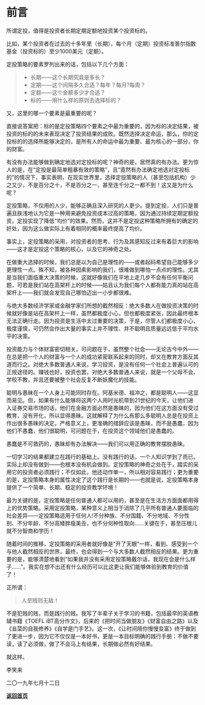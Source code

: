 # 前言

所谓定投，值得是投资者长期定期定额地投资某个投资标的。

比如，某个投资者在过去的十多年里（长期），每个月（定期）投资标准普尔指数基金（投资标的）至少1000美元（定额）。

定投策略的要素罗列出来的话，包括以下几个方面：

> - 长期——这个长期究竟是多长？
> - 定期——这个间隔多久合适？每年？每月?每周？
> - 定额——这个金额多少才合适？
> - 标的——用什么样的原则去选择标的？

又，这里的哪一个要素是最重要的呢？

直接说答案把：标的是定投策略四个要素之中最为重要的，因为标的决定结果，被投资的标的的未来表现决定了投资结果的成败。既然选择决定命运，那么，你的定投标的的选择所能够决定的，是所有人的命运中最为重要、最为核心的一部分，你的财富。

有没有办法能够做到确定地选对定投标的呢？神奇的是，居然真的有办法。更为惊人的是，在“定投是最简单粗暴有效的策略”，且“竟然有办法确定地选对定投标的”的情况下，事实表明，在现实世界里，选择定投策略的人（甚至包括机构）少之又少，不是百分之十，不是百分之一，甚至连千分之一都不到！这又是为什么呢？

定投策略，不仅用的人少，能够正确且深入研究的人更少。提到定投，人们只是普遍且肤浅地认为它是一种用来避免投资成本过高的策略，因为通过持续定期定额投资，定投实现了降低“均价”的效果。然而，这并不是定投这种策略所拥有的确定的好处，因为这么做实际上有着相同的概率最终提高了均价。

事实上，定投策略的采用，对投资者的思考、行为及其感知反过来有着巨大的影响——这才是定投这个策略的核心，以及它的神奇之处。

在做重大选择的时候，我们总是以为自己是理性的——或者起码希望自己能够多少更理性一点。殊不知，被各种因素影响的我们，很难做到哪怕一点点的理性。尤其是当我们面临重大决策的时候，这就好像我们在平地上走几步不会有任何平衡问题，可若是我们站在高架杆上的时候——姑且认为我们每个人都有能力真的站在高架杆上——我们就会发现自己哪怕迈出一小步都很难。

与绝大多数经济学家或金融学家们所想的截然相反：绝大多数人在做投资决策的时候就好像是站在高架杆上一样，虽然都极度小心，但也都极度紧张，因此最终根本无法正确行走。因为投资是生活中太过重要的决策，于是，尽管人们都极度小心，极度谨慎，可仍然会作出大量的事实上并不理性、并不聪明且质量远远低于平均水平的决策。

投资能力与个体财富密切相关。可问题在于，虽然整个社会——无论古今中外——在总是把一个人的财富与一个人的成功紧密联系起来的同时，却又在教育方面反其道而行之。对绝大多数普通人来说，学习投资，是没有任何一个社会上普遍认可的正规途径的。赚钱也好，投资也罢，对绝大多数普通人来说，就是一个父母不会、学校不教，并且还要被整个社会反复不断妖魔化的技能。

聪明与愚昧在一个人身上可能同时存在。阿基米德、祖冲之，都是聪明人——这显而易见。但，如果有什么能够将这两个人用时光机带到21世纪的今天，让他们进入证券交易市场的话，他们在金融方面必然是愚昧的，因为他们在这方面没有受过教育，没有开化，所以显得愚昧。这就解释了为什么有那么多聪明人总是在投资上作出很多愚昧的决定。严格意义上，更准确的措辞应该是愚昧，而不是愚蠢，因为他们不愚蠢，他们很聪明，可问题在于，在投资这个领域他们是愚蠢的。

愚蠢是不可救药的，愚昧却有办法解决——我们可以用正确的教育摆脱愚昧。

一切学习的结果都建立在践行的基础上。没有践行的话，一个人知识学到了而已，实际上却没有做到——也根本没有机会做到。定投策略的神奇之处在于，踏实的采用它的投资者必须践行；不仅如此，他还动作单一，所以相对容易践行；更为重要的是，定投策略本身的属性决定了这个践行是长期的——也就是说，定投策略本身提供了一个简单、长期、稳定的投资教学环境！

最为关键的是，定投策略是任何普通人都可以用的，甚至是在生活方方面面都用得上的优势策略。采用定投策略，某种意义上相当于消除了几乎所有普通人要面临的社会差异——定投策略适用于任何人!不分种族、不分国籍、不分地域、不分性别、不分年龄、不分高矮胖瘦美丑，也不分何种性取向……关键在于，甚至压根儿就不分智商和学历！

随着时间的推移，定投策略的采用者就好像是“开了天眼”一样，看到、感受到一个与他人截然相反的世界，最终，也会得到一个与大多数人截然相反的结果。更为重要的是，能够清楚地看到“如果我并没有采用定投策略戴尔话，我现在会是什么样子……”。我实在想不出还有什么经历可以比这更让我们能够体验到教育的价值了！

正所谓：

> 人至贱则无敌！

不是犯贱的贱，而是践行的贱。我写了半辈子关于学习的书籍，包括最早的英语教辅书籍《TOEFL iBT高分作文》，后来的《把时间当做朋友》《财富自由之路》以及《韭菜的自我修养》《自学是门手艺》。这一次，《让时间陪你慢慢变富》终于做到了更进一步，因为它不仅仅是一本好书，更是一本目标明确的践行手册：不做不要读，读了必须做，做了不会马上有结果，长期做必然有好结果。

就这样。



李笑来

二〇一九年七月十二日

[**返回首页**](./index.md)
